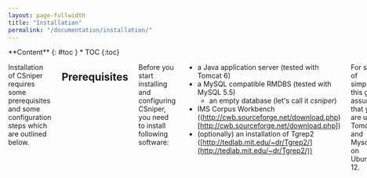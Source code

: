 ```yaml
---
layout: page-fullwidth
title: "Installation"
permalink: "/documentation/installation/"
---
```


<div class="row">
<div class="medium-4 medium-push-8 columns" markdown="1">
<div class="panel radius" markdown="1">
**Content**
{: #toc }
*  TOC
{:toc}
</div>
</div><!-- /.medium-4.columns -->

<div class="medium-8 medium-pull-4 columns" markdown="1">

Installation of CSniper requires some prerequisites and some configuration steps which are outlined below.

## Prerequisites

Before you start installing and configuring CSniper, you need to install following software:

- a Java application server (tested with Tomcat 6)
- a MySQL compatible RMDBS (tested with MySQL 5.5)
	- an empty database (let's call it *csniper*)
- IMS Corpus Workbench ((http://cwb.sourceforge.net/download.php)[http://cwb.sourceforge.net/download.php])
- (optionally) an installation of Tgrep2 ([http://tedlab.mit.edu/~dr/Tgrep2/](http://tedlab.mit.edu/~dr/Tgrep2/))

For sake of simplicity, this guide assumes that you are using Tomcat 6 and Mysql 5.5 on Ubuntu 12.


## Deployment

Just copy the `csniper.war` into your Tomcat working directory (e.g. `/var/lib/tomcat6/webapps`) and restart Tomcat. Per default Tomcat settings this will unpack your `csniper.war`. CSniper is not yet configured though, the next step is mandatory.


## Configuration

As a first step, you need to create two directories:

- one configuration directory for CSniper, for this guide at `/srv/csniper`
- one directory for your corpora, e.g. `/srv/csniper/corpora`

To let Tomcat know where our configuration is located, set the environment variable 

	CATALINA_OPTS="-Dcsniper.home=/srv/csniper"

either in `/etc/environment` or at the start of `/usr/share/tomcat6/bin/startup.sh`.
Copy the `csniper.properties.example` to `/srv/csniper`, and rename it to `csniper.properties`. Then you need to specify the options:

* First enter your database credentials:

		database.dialect=org.hibernate.dialect.MySQL5Dialect
		database.driver=com.mysql.jdbc.Driver
		database.url=jdbc:mysql://localhost:3306/csniper (or whatever your database is called)
		database.username=username
		database.password=password

* Then configure the path to your cqp executable, which comes with the installation of CWB:

		engine.cqp.executable=path_to_your_cqp_executable_file
		engine.cqp.macrosLocation=classpath:/BNC_macros.txt

* Optionally you can configure CSniper to use tgrep2, in which case you need to specify the executable here:

		engine.tgrep.executable=path_to_your_tgrep2_executable_file

* You also need to specify the path to the (converted) corpora you want to use:

		corpus.service.info.file=corpus.properties
		corpus.service.path=/srv/csniper/corpora

CSniper uses opennlp components for tokenization and parsing. If you want to use other components (e.g. Stanford Parser), you can specfiy these options in `segmenter.properties` and `parser.properties` respectively (examples can be found in the wiki). These need to be placed into /srv/csniper as well. The components themselves need to reside in the same directory as the sql connector above.

After you have saved this configuration, you want to restart tomcat again.

CSniper is (almost) ready to be used now, and can be found at http://localhost:8080/csniper (default Tomcat configuration). But without data, CSniper doesn't make a whole lot of sense.

Which means: it's time to [convert a corpus for CSniper](../conversion/).

</div><!-- /.medium-8.columns -->
</div><!-- /.row -->

